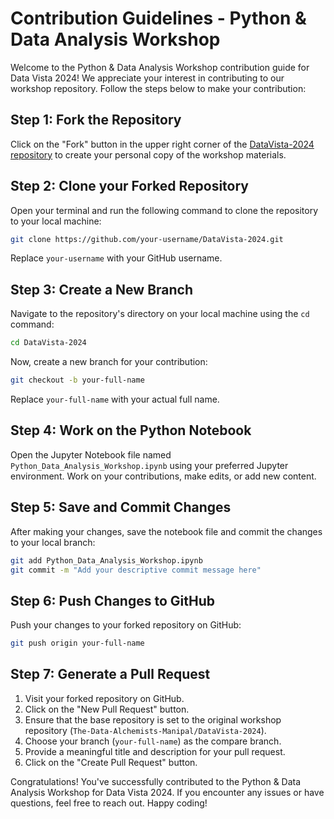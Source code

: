 # Contribution Guidelines - Python & Data Analysis Workshop

Welcome to the Python & Data Analysis Workshop contribution guide for Data Vista 2024! We appreciate your interest in contributing to our workshop repository. Follow the steps below to make your contribution:

## Step 1: Fork the Repository

Click on the "Fork" button in the upper right corner of the [DataVista-2024 repository](https://github.com/The-Data-Alchemists-Manipal/DataVista-2024) to create your personal copy of the workshop materials.

## Step 2: Clone your Forked Repository

Open your terminal and run the following command to clone the repository to your local machine:

```bash
git clone https://github.com/your-username/DataVista-2024.git
```

Replace `your-username` with your GitHub username.

## Step 3: Create a New Branch

Navigate to the repository's directory on your local machine using the `cd` command:

```bash
cd DataVista-2024
```

Now, create a new branch for your contribution:

```bash
git checkout -b your-full-name
```

Replace `your-full-name` with your actual full name.

## Step 4: Work on the Python Notebook

Open the Jupyter Notebook file named `Python_Data_Analysis_Workshop.ipynb` using your preferred Jupyter environment. Work on your contributions, make edits, or add new content.

## Step 5: Save and Commit Changes

After making your changes, save the notebook file and commit the changes to your local branch:

```bash
git add Python_Data_Analysis_Workshop.ipynb
git commit -m "Add your descriptive commit message here"
```

## Step 6: Push Changes to GitHub

Push your changes to your forked repository on GitHub:

```bash
git push origin your-full-name
```

## Step 7: Generate a Pull Request

1. Visit your forked repository on GitHub.
2. Click on the "New Pull Request" button.
3. Ensure that the base repository is set to the original workshop repository (`The-Data-Alchemists-Manipal/DataVista-2024`).
4. Choose your branch (`your-full-name`) as the compare branch.
5. Provide a meaningful title and description for your pull request.
6. Click on the "Create Pull Request" button.

Congratulations! You've successfully contributed to the Python & Data Analysis Workshop for Data Vista 2024. If you encounter any issues or have questions, feel free to reach out. Happy coding!